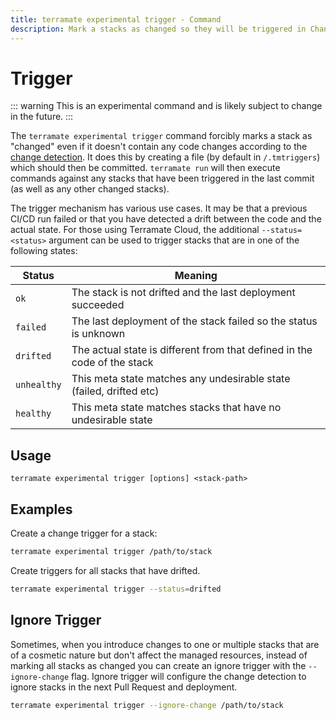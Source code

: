 ```yaml
---
title: terramate experimental trigger - Command
description: Mark a stacks as changed so they will be triggered in Change Detection by using the `terramate experimental trigger` command.
---
```


# Trigger

::: warning
This is an experimental command and is likely subject to change in the future.
:::

The `terramate experimental trigger` command forcibly marks a stack as "changed" even if it doesn't contain any code changes according to the
[change detection](../../../change-detection/index.md). It does this by creating a file (by default in `/.tmtriggers`)
which should then be committed. `terramate run` will then execute commands against any stacks that have been triggered
in the last commit (as well as any other changed stacks).

The trigger mechanism has various use cases. It may be that a previous CI/CD run failed or that you have detected a drift between the code and the actual state. For those using Terramate Cloud, the additional `--status=<status>` argument can be used to trigger stacks that are in one of the following states:

| Status      | Meaning                                                                  |
| ----------- | ------------------------------------------------------------------------ |
| `ok`        | The stack is not drifted and the last deployment succeeded               |
| `failed`    | The last deployment of the stack failed so the status is unknown         |
| `drifted`   | The actual state is different from that defined in the code of the stack  |
| `unhealthy` | This meta state matches any undesirable state (failed, drifted etc)      |
| `healthy`   | This meta state matches stacks that have no undesirable state            |

## Usage

`terramate experimental trigger [options] <stack-path>`

## Examples

Create a change trigger for a stack:

```bash
terramate experimental trigger /path/to/stack
```

Create triggers for all stacks that have drifted.

```bash
terramate experimental trigger --status=drifted
```

## Ignore Trigger

Sometimes, when you introduce changes to one or multiple stacks that are of a cosmetic nature but don't affect the
managed resources, instead of marking all stacks as changed you can create an ignore trigger with the `--ignore-change`
flag. Ignore trigger will configure the change detection to ignore stacks in the next Pull Request and deployment.

```bash
terramate experimental trigger --ignore-change /path/to/stack
```
